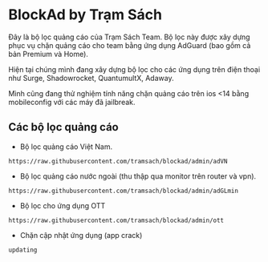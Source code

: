 # BlockAd by Trạm Sách

Đây là bộ lọc quảng cáo của Trạm Sách Team.
Bộ lọc này được xây dựng phục vụ chặn quảng cáo cho team bằng ứng dụng AdGuard (bao gồm cả bản Premium và Home).

Hiện tại chúng mình đang xây dựng bộ lọc cho các ứng dụng trên điện thoại như Surge, Shadowrocket, QuantumultX, Adaway.

Mình cũng đang thử nghiệm tính năng chặn quảng cáo trên ios <14 bằng mobileconfig với các máy đã jailbreak.

## Các bộ lọc quảng cáo

- Bộ lọc quảng cáo Việt Nam.
```
https://raw.githubusercontent.com/tramsach/blockad/admin/adVN
```

- Bộ lọc quảng cáo nước ngoài (thu thập qua monitor trên router và vpn).
```
https://raw.githubusercontent.com/tramsach/blockad/admin/adGLmin
```

- Bộ lọc cho ứng dụng OTT
```
https://raw.githubusercontent.com/tramsach/blockad/admin/ott
```

- Chặn cập nhật ứng dụng (app crack)
```
updating
```